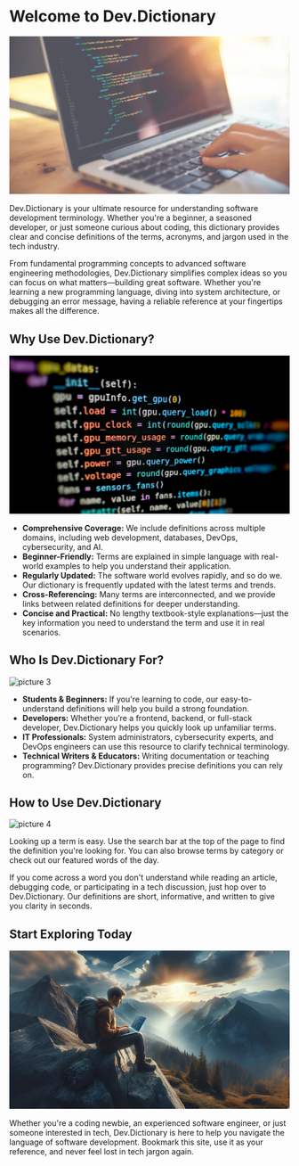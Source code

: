 # Welcome to Dev.Dictionary

![picture 1](../../images/57366cf4a29454424c4a234408cd2e2315a702032de339d1e0608bc60e3cdf53.png)  

Dev.Dictionary is your ultimate resource for understanding software development terminology. Whether you're a beginner, a seasoned developer, or just someone curious about coding, this dictionary provides clear and concise definitions of the terms, acronyms, and jargon used in the tech industry.

From fundamental programming concepts to advanced software engineering methodologies, Dev.Dictionary simplifies complex ideas so you can focus on what matters—building great software. Whether you're learning a new programming language, diving into system architecture, or debugging an error message, having a reliable reference at your fingertips makes all the difference.

## Why Use Dev.Dictionary?
![picture 2](../../images/8a5c0cccac7694f79bb5134ee77a572e35528ac94c027065b0dd48993d1bd88d.png)  

- **Comprehensive Coverage:** We include definitions across multiple domains, including web development, databases, DevOps, cybersecurity, and AI.
- **Beginner-Friendly:** Terms are explained in simple language with real-world examples to help you understand their application.
- **Regularly Updated:** The software world evolves rapidly, and so do we. Our dictionary is frequently updated with the latest terms and trends.
- **Cross-Referencing:** Many terms are interconnected, and we provide links between related definitions for deeper understanding.
- **Concise and Practical:** No lengthy textbook-style explanations—just the key information you need to understand the term and use it in real scenarios.

## Who Is Dev.Dictionary For?
![picture 3](../../images/068e9b26c3318a0c44d460362c13d95c07050bc0b4a19847a49d306b79b536ee.png)  

- **Students & Beginners:** If you're learning to code, our easy-to-understand definitions will help you build a strong foundation.
- **Developers:** Whether you’re a frontend, backend, or full-stack developer, Dev.Dictionary helps you quickly look up unfamiliar terms.
- **IT Professionals:** System administrators, cybersecurity experts, and DevOps engineers can use this resource to clarify technical terminology.
- **Technical Writers & Educators:** Writing documentation or teaching programming? Dev.Dictionary provides precise definitions you can rely on.

## How to Use Dev.Dictionary
![picture 4](../../images/09378b588cbea7d8de90a090e22e675bd3cbe4e7c8d923ae655bc73f51b311ea.png)  

Looking up a term is easy. Use the search bar at the top of the page to find the definition you're looking for. You can also browse terms by category or check out our featured words of the day.

If you come across a word you don't understand while reading an article, debugging code, or participating in a tech discussion, just hop over to Dev.Dictionary. Our definitions are short, informative, and written to give you clarity in seconds.

## Start Exploring Today

![picture 5](../../images/ad181143384802df81c698fba4adc5207cca05ec53492879214db30c509ceee4.png)  

Whether you're a coding newbie, an experienced software engineer, or just someone interested in tech, Dev.Dictionary is here to help you navigate the language of software development. Bookmark this site, use it as your reference, and never feel lost in tech jargon again.